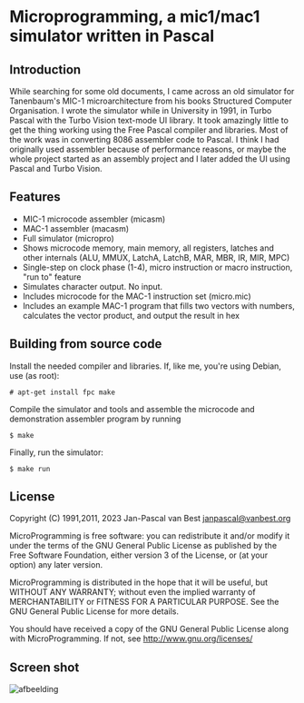 # Microprogramming, a mic1/mac1 simulator written in Pascal

## Introduction

While searching for some old documents, I came across an old simulator for Tanenbaum's MIC-1 microarchitecture from his books Structured Computer Organisation. I wrote the simulator while in University in 1991, in Turbo Pascal with the Turbo Vision text-mode UI library. It took amazingly little to get the thing working using the Free Pascal compiler and libraries. Most of the work was in converting 8086 assembler code to Pascal. I think I had originally used assembler because of performance reasons, or maybe the whole project started as an assembly project and I later added the UI using Pascal and Turbo Vision.

## Features

- MIC-1 microcode assembler (micasm)
- MAC-1 assembler (macasm)
- Full simulator (micropro)
- Shows microcode memory, main memory, all registers, latches and other internals (ALU, MMUX, LatchA, LatchB, MAR, MBR, IR, MIR, MPC)
- Single-step on clock phase (1-4), micro instruction or macro instruction, "run to" feature
- Simulates character output. No input.
- Includes microcode for the MAC-1 instruction set (micro.mic)
- Includes an example MAC-1 program that fills two vectors with numbers, calculates the vector product, and output the result in hex

## Building from source code

Install the needed compiler and libraries. If, like me, you're using Debian, use (as root):

```
# apt-get install fpc make
```

Compile the simulator and tools and assemble the microcode and demonstration assembler program by running
```
$ make
```
Finally,  run the simulator:
```
$ make run
```

## License

Copyright (C) 1991,2011, 2023 Jan-Pascal van Best <janpascal@vanbest.org>
   
MicroProgramming is free software: you can redistribute it and/or modify
it under the terms of the GNU General Public License as published by
the Free Software Foundation, either version 3 of the License, or
(at your option) any later version.

MicroProgramming is distributed in the hope that it will be useful,
but WITHOUT ANY WARRANTY; without even the implied warranty of
MERCHANTABILITY or FITNESS FOR A PARTICULAR PURPOSE.  See the
GNU General Public License for more details.

You should have received a copy of the GNU General Public License
along with MicroProgramming.  If not, see <http://www.gnu.org/licenses/>

## Screen shot

![afbeelding](https://github.com/janpascal/mic1/assets/1530584/b86224a7-a401-4616-95bb-6a70aa301cda)
